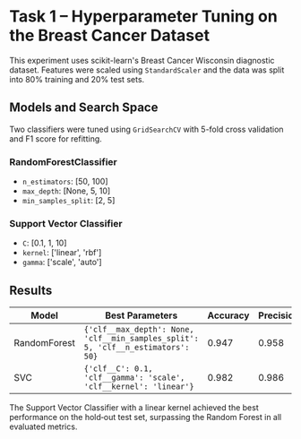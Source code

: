 # Task 1 – Hyperparameter Tuning on the Breast Cancer Dataset

This experiment uses scikit-learn's Breast Cancer Wisconsin diagnostic dataset. Features were scaled using `StandardScaler` and the data was split into 80% training and 20% test sets.

## Models and Search Space

Two classifiers were tuned using `GridSearchCV` with 5-fold cross validation and F1 score for refitting.

### RandomForestClassifier
- `n_estimators`: [50, 100]
- `max_depth`: [None, 5, 10]
- `min_samples_split`: [2, 5]

### Support Vector Classifier
- `C`: [0.1, 1, 10]
- `kernel`: ['linear', 'rbf']
- `gamma`: ['scale', 'auto']

## Results

| Model | Best Parameters | Accuracy | Precision | Recall | F1 |
|-------|-----------------|----------|-----------|--------|----|
| RandomForest | `{'clf__max_depth': None, 'clf__min_samples_split': 5, 'clf__n_estimators': 50}` | 0.947 | 0.958 | 0.958 | 0.958 |
| SVC | `{'clf__C': 0.1, 'clf__gamma': 'scale', 'clf__kernel': 'linear'}` | 0.982 | 0.986 | 0.986 | 0.986 |

The Support Vector Classifier with a linear kernel achieved the best performance on the hold‑out test set, surpassing the Random Forest in all evaluated metrics.
